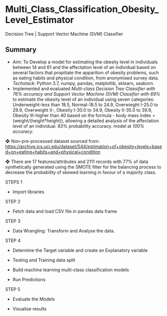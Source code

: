 # Multi_Class_Classification_Obesity_Level_Estimator
Decision Tree | Support Vector Machine (SVM) Classifier

<h2> Summary </h2>		
<ul>
<li> <i>Aim</i>: To Develop a model for estimating the obesity level in individuals between 14 and 61 and the affectation level of an individual based on several factors that propitiate the apparition of obesity problems, such as eating habits and physical condition, from anonymised survey data.
<i>Techstack</i>: Python 3.7, numpy, pandas, matplotlib, sklearn, seaborn. </li>
<li> Implemented and evaluated <i> Multi-class Decision Tree Classifier with 76% accuracy and Support Vector Machine (SVM) Classifier with 69%</i> to estimate the obesity level of an individual using seven categories: Underweight-less than 18.5, Normal-18.5 to 24.9, Overwieght I-25.0 to 29.9, Overweight II-, Obesity I-30.0 to 34.9, Obesity II-35.0 to 39.9, Obesity III-higher than 40 based on the formula - body mass index = (weight/(height*height)), allowing a detailed analysis of the affectation level of an individual.
 83% probability accuracy</i>.
model at <i>100% accuracy</i>. </li>
</ul>

❖ Non-pre-processed dataset sourced from:
https://archive.ics.uci.edu/dataset/544/estimation+of+obesity+levels+based+on+eating+habits+and+physical+condition

❖ There are 17 features/attributes and 2111 records with 77% of data synthetically generated using the SMOTE filter for the balancing process to decrease the probability of skewed learning in favour of a majority class.

STEPS 1
<ul><li>Import libraries</li></ul>
STEP 2
<ul><li>Fetch data and load CSV file in pandas data frame</li></ul>
STEP 3
<ul><li>Data Wrangling: Transform and Analyse the data.</li></ul>
STEP 4
<ul><li>Determine the Target variable and create an Explanatory variable</li></ul>
<ul><li>Testing and Training data split</li></ul>
<ul><li>Build machine learning multi-class classification models</li></ul>
<ul><li>Run Predictions</li></ul>
STEP 5
<ul><li>Evaluate the Models</li></ul>
<ul><li>Visualise results</li></ul>
